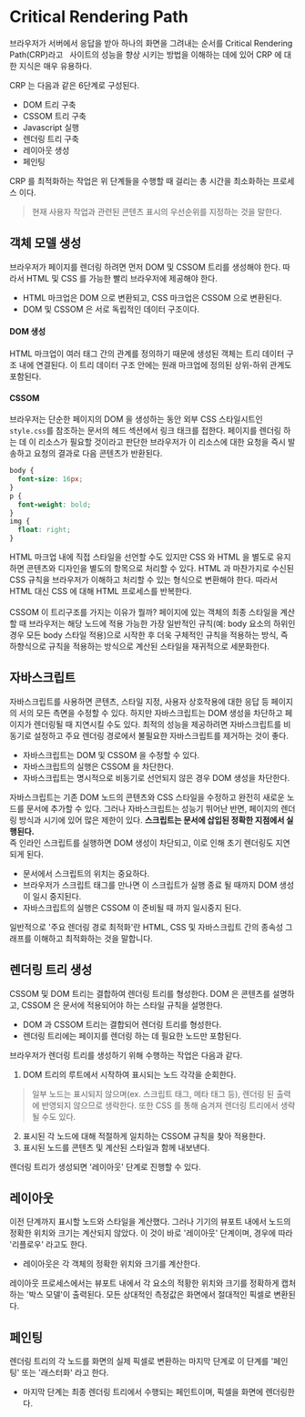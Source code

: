 # Critical Rendering Path
브라우저가 서버에서 응답을 받아 하나의 화면을 그려내는 순서를 Critical Rendering Path(CRP)라고  
사이트의 성능을 향상 시키는 방법을 이해하는 데에 있어 CRP 에 대한 지식은 매우 유용하다.

CRP 는 다음과 같은 6단계로 구성된다.
- DOM 트리 구축
- CSSOM 트리 구축
- Javascript 실행
- 렌더링 트리 구축
- 레이아웃 생성
- 페인팅

CRP 를 최적화하는 작업은 위 단계들을 수행할 때 걸리는 총 시간을 최소화하는 프로세스 이다.
> 현재 사용자 작업과 관련된 콘텐츠 표시의 우선순위를 지정하는 것을 말한다.


## 객체 모델 생성
브라우저가 페이지를 렌더링 하려면 먼저 DOM 및 CSSOM 트리를 생성해야 한다. 따라서 HTML 및 CSS 를 가능한 빨리 브라우저에 제공해야 한다.<br>
- HTML 마크업은 DOM 으로 변환되고, CSS 마크업은 CSSOM 으로 변환된다.
- DOM 및 CSSOM 은 서로 독립적인 데이터 구조이다.

#### DOM 생성
HTML 마크업이 여러 태그 간의 관계를 정의하기 때문에 생성된 객체는 트리 데이터 구조 내에 연결된다. 
이 트리 데이터 구조 안에는 원래 마크업에 정의된 상위-하위 관계도 포함된다.

#### CSSOM
브라우저는 단순한 페이지의 DOM 을 생성하는 동안 외부 CSS 스타일시트인 `style.css`를 참조하는 문서의 헤드 섹션에서 링크 태크를 접한다.
페이지를 렌더링 하는 데 이 리소스가 필요할 것이라고 판단한 브라우저가 이 리소스에 대한 요청을 즉시 발송하고 요청의 결과로 다음 콘텐츠가 반환된다.
````css
body {
  font-size: 16px;
}
p {
  font-weight: bold;
}
img {
  float: right;
}
````
HTML 마크업 내에 직접 스타일을 선언할 수도 있지만 CSS 와 HTML 을 별도로 유지하면 콘텐츠와 디자인을 별도의 항목으로 처리할 수 있다.
HTML 과 마찬가지로 수신된 CSS 규칙을 브라우저가 이해하고 처리할 수 있는 형식으로 변환해야 한다.
따라서 HTML 대신 CSS 에 대해 HTML 프로세스를 반복한다.<br><br>
CSSOM 이 트리구조를 가지는 이유가 뭘까?
페이지에 있는 객체의 최종 스타일을 계산할 때 브라우저는 해당 노드에 적용 가능한 가장 일반적인 규칙(예: body 요소의 하위인 경우 
모든 body 스타일 적용)으로 시작한 후 더욱 구체적인 규칙을 적용하는 방식, 즉 하향식으로 규칙을 적용하는 방식으로 계산된 스타일을 재귀적으로 세분화한다.

## 자바스크립트
자바스크립트를 사용하면 콘텐츠, 스타일 지정, 사용자 상호작용에 대한 응답 등 페이지의 서의 모든 측면을 수정할 수 있다. 
하지만 자바스크립트는 DOM 생성을 차단하고 페이지가 렌더링될 때 지연시킬 수도 있다. 최적의 성능을 제공하려면 자바스크립트를 비동기로 설정하고 
주요 렌더링 경로에서 불필요한 자바스크립트를 제거하는 것이 좋다. 

- 자바스크립트는 DOM 및 CSSOM 을 수정할 수 있다. 
- 자바스크립트의 실행은 CSSOM 을 차단한다.
- 자바스크립트는 명시적으로 비동기로 선언되지 않은 경우 DOM 생성을 차단한다.

자바스크립트는 기존 DOM 노드의 콘텐츠와 CSS 스타일을 수정하고 완전히 새로운 노드를 문서에 추가할 수 있다. 그러나 자바스크립트는 성능기 뛰어난 
반면, 페이지의 렌더링 방식과 시기에 있어 많은 제한이 있다. **스크립트는 문서에 삽입된 정확한 지점에서 실행된다.**<br>
즉 인라인 스크립트를 실행하면 DOM 생성이 차단되고, 이로 인해 초기 렌더링도 지연되게 된다. 

- 문서에서 스크립트의 위치는 중요하다.
- 브라우저가 스크립트 태그를 만나면 이 스크립트가 실행 종료 될 때까지 DOM 생성이 일시 중지된다.
- 자바스크립트의 실행은 CSSOM 이 준비될 때 까지 일시중지 된다. 

일반적으로 '주요 렌더링 경로 최적화'란 HTML, CSS 및 자바스크립트 간의 종속성 그래프를 이해하고 최적화하는 것을 말합니다.

## 렌더링 트리 생성
CSSOM 및 DOM 트리는 결합하여 렌더링 트리를 형성한다. DOM 은 콘텐츠를 설명하고, CSSOM 은 문서에 적용되어야 하는 스타일 규칙을 설명한다. 

- DOM 과 CSSOM 트리는 결합되어 렌더링 트리를 형성한다.
- 렌더링 트리에는 페이지를 렌더링 하는 데 필요한 노드만 포함된다.

브라우저가 렌더링 트리를 생성하기 위해 수행하는 작업은 다음과 같다. 
1. DOM 트리의 루트에서 시작하여 표시되는 노드 각각을 순회한다.
> 일부 노드는 표시되지 않으며(ex. 스크립트 태그, 메타 태그 등), 렌더링 된 출력에 반영되지 않으므로 생락한다. 또한 CSS 를 통해 숨겨져 렌더링 트리에서 
생략될 수도 있다. 
2. 표시된 각 노드에 대해 적절하게 일치하는 CSSOM 규칙을 찾아 적용한다.
3. 표시된 노드를 콘텐츠 및 계산된 스타일과 함께 내보낸다.

렌더링 트리가 생성되면 '레이아웃' 단계로 진행할 수 있다. 

## 레이아웃
이전 단계까지 표시할 노드와 스타일을 계산했다. 그러나 기기의 뷰포트 내에서 노드의 정확한 위치와 크기는 계산되지 않았다. 
이 것이 바로 '레이아웃' 단계이며, 경우에 따라 '리플로우' 라고도 한다. 

- 레이아웃은 각 객체의 정확한 위치와 크기를 계산한다. 

레이아웃 프로세스에서는 뷰포트 내에서 각 요소의 적황한 위치와 크기를 정확하게 캡처하는 '박스 모델'이 출력된다. 모든 상대적인 측정값은 
화면에서 절대적인 픽셀로 변환된다.

## 페인팅
렌더링 트리의 각 노드를 화면의 실제 픽셀로 변환하는 마지막 단계로 이 단계를 '페인팅' 또는 '래스터화' 라고 한다. 
- 마지막 단계는 최종 렌더링 트리에서 수행되는 페인트이며, 픽셀을 화면에 렌더링한다. 
